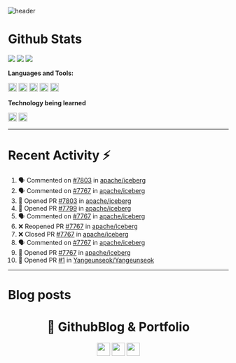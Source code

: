 ![header](https://capsule-render.vercel.app/api?type=waving&color=40c463&height=200&section=header&text=Skytin1004%20&fontSize=90)

# Github Stats
![](http://github-profile-summary-cards.vercel.app/api/cards/profile-details?username=skytin1004&theme=vue)
![](http://github-profile-summary-cards.vercel.app/api/cards/stats?username=skytin1004&theme=vue)
![](http://github-profile-summary-cards.vercel.app/api/cards/most-commit-language?username=skytin1004&theme=vue&exclude=HTML)


**Languages and Tools:**  

<code><img height="20" src="https://cdn.jsdelivr.net/npm/simple-icons@3.12.2/icons/python.svg"></code>
<code><img height="20" src="https://cdn.jsdelivr.net/npm/simple-icons@3.12.2/icons/java.svg"></code>
<code><img height="20" src="https://cdn.jsdelivr.net/npm/simple-icons@3.12.2/icons/pycharm.svg"></code>
<code><img height="20" src="https://cdn.jsdelivr.net/npm/simple-icons@3.12.2/icons/git.svg"></code>
<code><img height="20" src="https://cdn.jsdelivr.net/npm/simple-icons@3.12.2/icons/mysql.svg"></code>


**Technology being learned**

<code><img height="20" src="https://cdn.jsdelivr.net/npm/simple-icons@3.12.2/icons/linux.svg"></code>
<code><img height="20" src="https://cdn.jsdelivr.net/npm/simple-icons@3.12.2/icons/django.svg"></code>


<div align=left> 
  
---
# Recent Activity :zap:
<!--START_SECTION:activity-->
1. 🗣 Commented on [#7803](https://github.com/apache/iceberg/issues/7803) in [apache/iceberg](https://github.com/apache/iceberg)
2. 🗣 Commented on [#7767](https://github.com/apache/iceberg/issues/7767) in [apache/iceberg](https://github.com/apache/iceberg)
3. 💪 Opened PR [#7803](https://github.com/apache/iceberg/pull/7803) in [apache/iceberg](https://github.com/apache/iceberg)
4. 💪 Opened PR [#7799](https://github.com/apache/iceberg/pull/7799) in [apache/iceberg](https://github.com/apache/iceberg)
5. 🗣 Commented on [#7767](https://github.com/apache/iceberg/issues/7767) in [apache/iceberg](https://github.com/apache/iceberg)
6. ❌ Reopened PR [#7767](https://github.com/apache/iceberg/pull/7767) in [apache/iceberg](https://github.com/apache/iceberg)
7. ❌ Closed PR [#7767](https://github.com/apache/iceberg/pull/7767) in [apache/iceberg](https://github.com/apache/iceberg)
8. 🗣 Commented on [#7767](https://github.com/apache/iceberg/issues/7767) in [apache/iceberg](https://github.com/apache/iceberg)
9. 💪 Opened PR [#7767](https://github.com/apache/iceberg/pull/7767) in [apache/iceberg](https://github.com/apache/iceberg)
10. 💪 Opened PR [#1](https://github.com/Yangeunseok/Yangeunseok/pull/1) in [Yangeunseok/Yangeunseok](https://github.com/Yangeunseok/Yangeunseok)
<!--END_SECTION:activity-->
---
</div> 

# Blog posts
<!-- BLOG-POST-LIST:START -->
<!-- BLOG-POST-LIST:END -->

<div align=center><h1>🛫 GithubBlog & Portfolio</h1></div>
<div align=center> 
<a href="https://skytin1004.github.io/" target="_blank"><img height="30em" src="https://img.shields.io/badge/Skytin1004 Engineering Blog-D0A9F5?style=flat-square&logo=GitHub&logoColor=white&link=https://skyytin1004.github.io/"/></a> <a href="https://skytin1004.github.io/about.html" target="_blank"><img height="30em" src="https://img.shields.io/badge/Skytin1004.Portfolio-D0A9F5?style=flat-square&logo=GitHub&logoColor=white&link=https://skyytin1004.github.io/"/></a>
  <a href="mailto:skytin1004@gmail.com"><img height="30em" src="https://img.shields.io/badge/Gmail-F08080?style=flat-square&logo=Gmail&logoColor=white&link=mailto:skytin1004@gmail.com"/></a></p>
<div>
